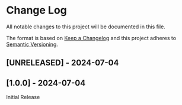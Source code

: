 # Change Log
All notable changes to this project will be documented in this file.
 
The format is based on [Keep a Changelog](http://keepachangelog.com/)
and this project adheres to [Semantic Versioning](http://semver.org/).
 
## [UNRELEASED] - 2024-07-04


## [1.0.0] - 2024-07-04
 
Initial Release